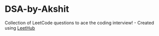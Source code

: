 # DSA-by-Akshit
Collection of LeetCode questions to ace the coding interview! - Created using [LeetHub](https://github.com/QasimWani/LeetHub)
